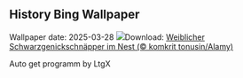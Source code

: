 ## History Bing Wallpaper
Wallpaper date: 2025-03-28
![](https://www.bing.com/th?id=OHR.NestingMonarch_DE-DE4342475181_UHD.jpg&w=1000)Download: [Weiblicher Schwarzgenickschnäpper im Nest (© komkrit tonusin/Alamy)](https://www.bing.com/th?id=OHR.NestingMonarch_DE-DE4342475181_UHD.jpg)

Auto get programm by LtgX
